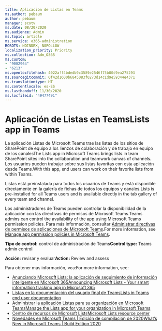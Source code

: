 ```yaml
---
title: Aplicación de Listas en Teams
ms.author: pebaum
author: pebaum
manager: scotv
ms.date: 08/20/2020
ms.audience: Admin
ms.topic: article
ms.service: o365-administration
ROBOTS: NOINDEX, NOFOLLOW
localization_priority: Priority
ms.collection: Adm_O365
ms.custom:
- "9002964"
- "6213"
ms.openlocfilehash: 4022aff4bdedb9c3589e2546f75b00d9ea275293
ms.sourcegitcommit: 0f42d1600b6845083f0273d14c1d9e59344e4371
ms.translationtype: HT
ms.contentlocale: es-ES
ms.lasthandoff: 11/30/2020
ms.locfileid: "49477491"
---
```

# <a name="lists-app-in-teams"></a><span data-ttu-id="6b7b8-102">Aplicación de Listas en Teams</span><span class="sxs-lookup"><span data-stu-id="6b7b8-102">Lists app in Teams</span></span>

<span data-ttu-id="6b7b8-103">La aplicación Listas de Microsoft Teams trae las listas de los sitios de SharePoint de equipo a los lienzos de colaboración y de trabajo en equipo de los canales</span><span class="sxs-lookup"><span data-stu-id="6b7b8-103">The Lists app in Microsoft Teams brings lists in team SharePoint sites into the collaboration and teamwork canvas of channels.</span></span> <span data-ttu-id="6b7b8-104">Los usuarios pueden trabajar sobre sus listas favoritas con esta aplicación desde Teams.</span><span class="sxs-lookup"><span data-stu-id="6b7b8-104">With this app, end users can work on their favorite lists from within Teams.</span></span>

<span data-ttu-id="6b7b8-105">Listas está preinstalada para todos los usuarios de Teams y está disponible directamente en la galería de fichas de todos los equipos y canales.</span><span class="sxs-lookup"><span data-stu-id="6b7b8-105">Lists is pre-installed for all Teams users and is available directly in the tab gallery of every team and channel.</span></span>

<span data-ttu-id="6b7b8-106">Los administradores de Teams pueden controlar la disponibilidad de la aplicación con las directivas de permisos de Microsoft Teams.</span><span class="sxs-lookup"><span data-stu-id="6b7b8-106">Teams admins can control the availability of the app using Microsoft Teams permission policies.</span></span> <span data-ttu-id="6b7b8-107">Para más información, consultar [Administrar directivas de permisos de aplicaciones de Microsoft Teams](https://docs.microsoft.com/microsoftteams/teams-app-permission-policies).</span><span class="sxs-lookup"><span data-stu-id="6b7b8-107">For more information, see [Manage app permission policies in Microsoft Teams](https://docs.microsoft.com/microsoftteams/teams-app-permission-policies).</span></span>

<span data-ttu-id="6b7b8-108">**Tipo de control:**  control de administración de Teams</span><span class="sxs-lookup"><span data-stu-id="6b7b8-108">**Control type:**  Teams admin control</span></span>  

<span data-ttu-id="6b7b8-109">**Acción:**  revisar y evaluar</span><span class="sxs-lookup"><span data-stu-id="6b7b8-109">**Action:**  Review and assess</span></span>

<span data-ttu-id="6b7b8-110">Para obtener más información, vea:</span><span class="sxs-lookup"><span data-stu-id="6b7b8-110">For more information, see:</span></span>

- [<span data-ttu-id="6b7b8-111">Anunciando Microsoft Lists: la aplicación de seguimiento de información inteligente en Microsoft 365</span><span class="sxs-lookup"><span data-stu-id="6b7b8-111">Announcing Microsoft Lists - Your smart information tracking app in Microsoft 365</span></span>](https://techcommunity.microsoft.com/t5/microsoft-365-blog/announcing-microsoft-lists-your-smart-information-tracking-app/ba-p/1372233)
- [<span data-ttu-id="6b7b8-112">Listas en la documentación del usuario final de Teams</span><span class="sxs-lookup"><span data-stu-id="6b7b8-112">Lists in Teams end user documentation</span></span>](https://support.microsoft.com/office/get-started-with-lists-in-microsoft-taeams-c971e46b-b36c-491b-9c35-efeddd0297db)
- [<span data-ttu-id="6b7b8-113">Administrar la aplicación Listas para su organización en Microsoft Teams</span><span class="sxs-lookup"><span data-stu-id="6b7b8-113">Manage the Lists app for your organization in Microsoft Teams</span></span>](https://docs.microsoft.com/microsoftteams/manage-lists-app)
- [<span data-ttu-id="6b7b8-114">Centro de recursos de Microsoft Lists</span><span class="sxs-lookup"><span data-stu-id="6b7b8-114">Microsoft Lists resource center</span></span>](https://aka.ms/MSLists)
- [<span data-ttu-id="6b7b8-115">Novedades en Microsoft Teams | Edición de compilación de 2020</span><span class="sxs-lookup"><span data-stu-id="6b7b8-115">What’s New in Microsoft Teams | Build Edition 2020</span></span>](https://techcommunity.microsoft.com/t5/microsoft-teams-blog/what-s-new-in-microsoft-teams-build-edition-2020/ba-p/1394224)

